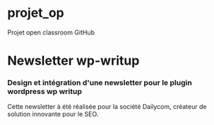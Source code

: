 # projet_op
Projet open classroom GitHub

<h1>Newsletter wp-writup</h1>

<h3>Design et intégration d'une newsletter pour le plugin wordpress wp writup</h3>

<p>Cette newsletter à été réalisée pour la société Dailycom, créateur de solution innovante pour le SEO.</p>